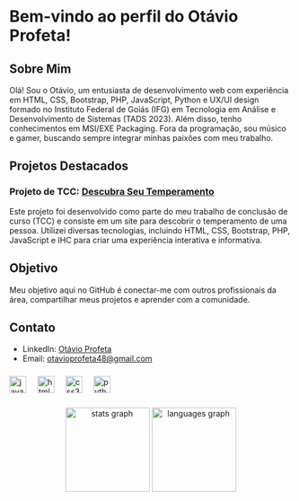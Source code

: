 # Bem-vindo ao perfil do Otávio Profeta!

## Sobre Mim
Olá! Sou o Otávio, um entusiasta de desenvolvimento web com experiência em HTML, CSS, Bootstrap, PHP, JavaScript, Python e UX/UI design formado no Instituto Federal de Goiás (IFG) em Tecnologia em Análise e Desenvolvimento de Sistemas (TADS 2023). Além disso, tenho conhecimentos em MSI/EXE Packaging. Fora da programação, sou músico e gamer, buscando sempre integrar minhas paixões com meu trabalho.

## Projetos Destacados
### Projeto de TCC: [Descubra Seu Temperamento](https://github.com/OtavioProfeta/TCC_TADS_2023)
Este projeto foi desenvolvido como parte do meu trabalho de conclusão de curso (TCC) e consiste em um site para descobrir o temperamento de uma pessoa. Utilizei diversas tecnologias, incluindo HTML, CSS, Bootstrap, PHP, JavaScript e IHC para criar uma experiência interativa e informativa.

## Objetivo
Meu objetivo aqui no GitHub é conectar-me com outros profissionais da área, compartilhar meus projetos e aprender com a comunidade.

## Contato
- LinkedIn: [Otávio Profeta](https://www.linkedin.com/in/otavio-profeta/)
- Email: otavioprofeta48@gmail.com

###

<div align="left">
  <img src="https://cdn.jsdelivr.net/gh/devicons/devicon/icons/javascript/javascript-original.svg" height="30" alt="javascript logo"  />
  <img width="12" />
  <img src="https://cdn.jsdelivr.net/gh/devicons/devicon/icons/html5/html5-original.svg" height="30" alt="html5 logo"  />
  <img width="12" />
  <img src="https://cdn.jsdelivr.net/gh/devicons/devicon/icons/css3/css3-original.svg" height="30" alt="css3 logo"  />
  <img width="12" />
  <img src="https://cdn.jsdelivr.net/gh/devicons/devicon/icons/python/python-original.svg" height="30" alt="python logo"  />
  <img width="12" />
</div>

###
<div align="center">
  <img src="https://github-readme-stats.vercel.app/api?username=OtavioProfeta&hide_title=false&hide_rank=false&show_icons=true&include_all_commits=true&count_private=true&disable_animations=false&theme=aura&locale=en&hide_border=false&order=1" height="150" alt="stats graph"  />
  <img src="https://github-readme-stats.vercel.app/api/top-langs?username=OtavioProfeta&locale=en&hide_title=false&layout=compact&card_width=320&langs_count=5&theme=aura&hide_border=false&order=2" height="150" alt="languages graph"  />
</div>

###
